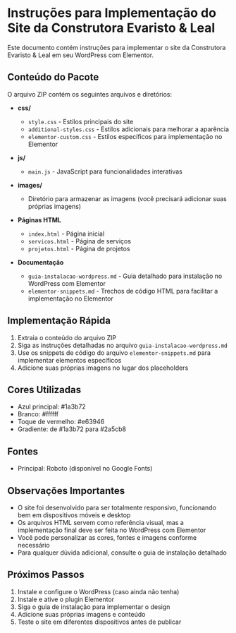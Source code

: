 # Instruções para Implementação do Site da Construtora Evaristo & Leal

Este documento contém instruções para implementar o site da Construtora Evaristo & Leal em seu WordPress com Elementor.

## Conteúdo do Pacote

O arquivo ZIP contém os seguintes arquivos e diretórios:

- **css/**
  - `style.css` - Estilos principais do site
  - `additional-styles.css` - Estilos adicionais para melhorar a aparência
  - `elementor-custom.css` - Estilos específicos para implementação no Elementor

- **js/**
  - `main.js` - JavaScript para funcionalidades interativas

- **images/**
  - Diretório para armazenar as imagens (você precisará adicionar suas próprias imagens)

- **Páginas HTML**
  - `index.html` - Página inicial
  - `servicos.html` - Página de serviços
  - `projetos.html` - Página de projetos

- **Documentação**
  - `guia-instalacao-wordpress.md` - Guia detalhado para instalação no WordPress com Elementor
  - `elementor-snippets.md` - Trechos de código HTML para facilitar a implementação no Elementor

## Implementação Rápida

1. Extraia o conteúdo do arquivo ZIP
2. Siga as instruções detalhadas no arquivo `guia-instalacao-wordpress.md`
3. Use os snippets de código do arquivo `elementor-snippets.md` para implementar elementos específicos
4. Adicione suas próprias imagens no lugar dos placeholders

## Cores Utilizadas

- Azul principal: #1a3b72
- Branco: #ffffff
- Toque de vermelho: #e63946
- Gradiente: de #1a3b72 para #2a5cb8

## Fontes

- Principal: Roboto (disponível no Google Fonts)

## Observações Importantes

- O site foi desenvolvido para ser totalmente responsivo, funcionando bem em dispositivos móveis e desktop
- Os arquivos HTML servem como referência visual, mas a implementação final deve ser feita no WordPress com Elementor
- Você pode personalizar as cores, fontes e imagens conforme necessário
- Para qualquer dúvida adicional, consulte o guia de instalação detalhado

## Próximos Passos

1. Instale e configure o WordPress (caso ainda não tenha)
2. Instale e ative o plugin Elementor
3. Siga o guia de instalação para implementar o design
4. Adicione suas próprias imagens e conteúdo
5. Teste o site em diferentes dispositivos antes de publicar

